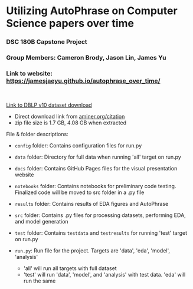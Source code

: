 # Utilizing AutoPhrase on Computer Science papers over time
### DSC 180B Capstone Project

### Group Members: Cameron Brody, Jason Lin, James Yu

### Link to website: https://jamesjaeyu.github.io/autophrase_over_time/

<br />

[Link to DBLP v10 dataset download](https://lfs.aminer.cn/lab-datasets/citation/dblp.v10.zip)

- Direct download link from [aminer.org/citation](https://www.aminer.org/citation)
- zip file size is 1.7 GB, 4.08 GB when extracted

File & folder descriptions:
- `config` folder: Contains configuration files for run.py

- `data` folder: Directory for full data when running 'all' target on run.py

- `docs` folder: Contains GitHub Pages files for the visual presentation website

- `notebooks` folder: Contains notebooks for preliminary code testing. Finalized code will be moved to src folder in a .py file

- `results` folder: Contains results of EDA figures and AutoPhrase

- `src` folder: Contains .py files for processing datasets, performing EDA, and model generation

- `test` folder: Contains `testdata` and `testresults` for running 'test' target on run.py

- `run.py`: Run file for the project. Targets are 'data', 'eda', 'model', 'analysis'
    - 'all' will run all targets with full dataset
    - 'test' will run 'data', 'model', and 'analysis' with test data. 'eda' will run the same
